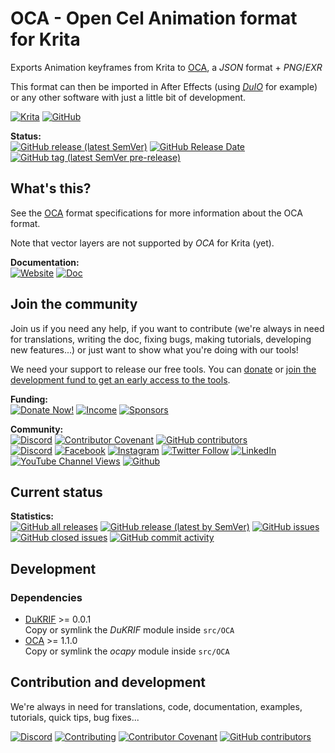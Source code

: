 # OCA - Open Cel Animation format for Krita
Exports Animation keyframes from Krita to [OCA](https://github.com/Rainbox-dev/OCA), a *JSON* format + *PNG*/*EXR*

This format can then be imported in After Effects (using [*DuIO*](https://rainboxlab.org/tools/duio/) for example) or any other software with just a little bit of development.

[![Krita](https://img.shields.io/badge/Krita-Linux%20|%20Win%20|%20Mac-informational?color=lightgrey&logo=krita)](#) [![GitHub](https://img.shields.io/github/license/RxLaboratory/OCA-Krita?color=lightgrey)](LICENSE.md)

<!-- status -->
**Status:**  
[![GitHub release (latest SemVer)](https://img.shields.io/github/v/release/RxLaboratory/OCA-Krita?color=brightgreen)](https://github.com/RxLaboratory/OCA-Krita/releases) [![GitHub Release Date](https://img.shields.io/github/release-date/RxLaboratory/OCA-Krita)](https://github.com/RxLaboratory/OCA-Krita/releases) [![GitHub tag (latest SemVer pre-release)](https://img.shields.io/github/v/tag/RxLaboratory/OCA-Krita?include_prereleases&label=testing)](https://github.com/RxLaboratory/OCA-Krita/tags)
<!-- end:status -->

## What's this?

See the [OCA](https://github.com/Rainbox-dev/OCA) format specifications for more information about the OCA format.

Note that vector layers are not supported by *OCA* for Krita (yet).

**Documentation:**  
[![Website](https://img.shields.io/badge/website-RxLab-informational)](http://rxlaboratory.org/tools/oca-for-krita) [![Doc](https://img.shields.io/badge/documentation-oca-krita.rxlab.guide-informational)](http://duik.rxlab.guide)

<!-- join -->
## Join the community

Join us if you need any help, if you want to contribute (we're always in need for translations, writing the doc, fixing bugs, making tutorials, developing new features...) or just want to show what you're doing with our tools!

We need your support to release our free tools. You can [donate](donate.rxlab.info) or [join the development fund to get an early access to the tools](https://rxlaboratory.org/early-access/).

**Funding:**  
[![Donate Now!](https://img.shields.io/badge/donate%20now!-donate.rxlab.info-blue?logo=heart)](http://donate.rxlab.info) [![Income](https://img.shields.io/endpoint?url=https%3A%2F%2Fversion.rxlab.io%2Fshields%2F%3FmonthlyIncome)](http://donate.rxlab.info) [![Sponsors](https://img.shields.io/endpoint?url=https%3A%2F%2Fversion.rxlab.io%2Fshields%2F%3FnumBackers)](http://donate.rxlab.info)  

**Community:**  
[![Discord](https://img.shields.io/discord/480782642825134100)](http://chat.rxlab.info) [![Contributor Covenant](https://img.shields.io/badge/contributor%20covenant-2.1-4baaaa.svg)](CODE_OF_CONDUCT.md) [![GitHub contributors](https://img.shields.io/github/contributors-anon/RxLaboratory/OCA-Krita)](https://github.com/RxLaboratory/OCA-Krita/graphs/contributors)  
[![Discord](https://img.shields.io/discord/480782642825134100?logo=discord&style=social&label=Discord)](http://chat.rxlab.info)
[![Facebook](https://img.shields.io/badge/Facebook-1877F2?logo=facebook&style=social)](https://www.facebook.com/rxlaboratory) [![Instagram](https://img.shields.io/badge/Instagram-E4405F?logo=instagram&style=social)](https://www.instagram.com/rxlaboratory/) [![Twitter Follow](https://img.shields.io/twitter/follow/RxLaboratory?label=Twitter&style=social)](https://www.twitter.com/rxlaboratory/) [![LinkedIn](https://img.shields.io/badge/LinkedIn-0077B5?logo=linkedin&style=social)](https://www.linkedin.com/company/RxLaboratory/) [![YouTube Channel Views](https://img.shields.io/youtube/channel/views/UC64qGypBbyM-ia-yf0nFSTg?label=Youtube)](https://www.youtube.com/channel/UC64qGypBbyM-ia-yf0nFSTg) [![Github](https://img.shields.io/github/stars/RxLaboratory?style=social&label=Github)](https://github.com/RxLaboratory)
<!-- end:join -->

## Current status

<!-- statistics -->
**Statistics:**  
[![GitHub all releases](https://img.shields.io/github/downloads/RxLaboratory/OCA-Krita/total)](https://github.com/RxLaboratory/OCA-Krita/releases) [![GitHub release (latest by SemVer)](https://img.shields.io/github/downloads/RxLaboratory/OCA-Krita/latest/total?sort=semver)](https://github.com/RxLaboratory/OCA-Krita/releases) [![GitHub issues](https://img.shields.io/github/issues-raw/RxLaboratory/OCA-Krita)](https://github.com/RxLaboratory/OCA-Krita/issues) [![GitHub closed issues](https://img.shields.io/github/issues-closed-raw/RxLaboratory/OCA-Krita?color=lightgrey)](https://github.com/RxLaboratory/OCA-Krita/issues?q=is%3Aissue+is%3Aclosed) [![GitHub commit activity](https://img.shields.io/github/commit-activity/m/RxLaboratory/OCA-Krita)](https://github.com/RxLaboratory/OCA-Krita/graphs/commit-activity)<!-- end:statistics -->  

## Development

### Dependencies

- [DuKRIF](https://github.com/Rainbox-dev/DuKRIF) >= 0.0.1  
Copy or symlink the *DuKRIF* module inside `src/OCA`
- [OCA](https://github.com/Rainbox-dev/OCA) >= 1.1.0  
Copy or symlink the *ocapy* module inside `src/OCA`

<!-- contribution -->
## Contribution and development

We're always in need for translations, code, documentation, examples, tutorials, quick tips, bug fixes...

[![Discord](https://img.shields.io/discord/480782642825134100)](http://chat.rxlab.info) [![Contributing](https://img.shields.io/badge/contributing%20guide-docs.rxlab.io-informational.svg)](http://docs.rxlab.io) [![Contributor Covenant](https://img.shields.io/badge/contributor%20covenant-2.1-4baaaa.svg)](CODE_OF_CONDUCT.md) [![GitHub contributors](https://img.shields.io/github/contributors-anon/RxLaboratory/OCA-Krita)](https://github.com/RxLaboratory/OCA-Krita/graphs/contributors)
<!-- end:contribution -->
